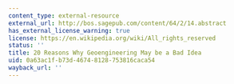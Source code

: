 ```yaml
---
content_type: external-resource
external_url: http://bos.sagepub.com/content/64/2/14.abstract
has_external_license_warning: true
license: https://en.wikipedia.org/wiki/All_rights_reserved
status: ''
title: 20 Reasons Why Geoengineering May be a Bad Idea
uid: 0a63ac1f-b73d-4674-8128-753816caca54
wayback_url: ''
---
```

